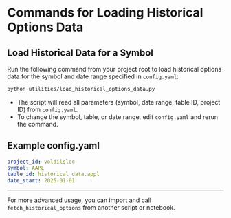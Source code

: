 # Commands for Loading Historical Options Data

## Load Historical Data for a Symbol

Run the following command from your project root to load historical options data for the symbol and date range specified in `config.yaml`:

```bash
python utilities/load_historical_options_data.py
```

- The script will read all parameters (symbol, date range, table ID, project ID) from `config.yaml`.
- To change the symbol, table, or date range, edit `config.yaml` and rerun the command.

## Example config.yaml

```yaml
project_id: voldilsloc
symbol: AAPL
table_id: historical_data.appl
date_start: 2025-01-01
```

---

For more advanced usage, you can import and call `fetch_historical_options` from another script or notebook.
